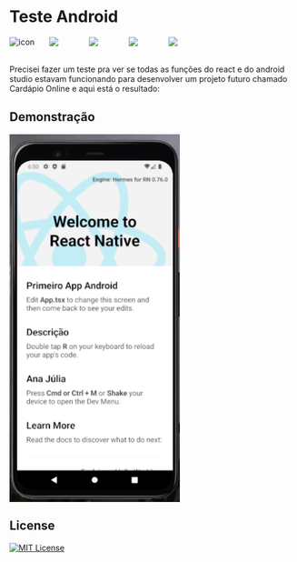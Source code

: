 # Teste Android

<div style="display: flex; align-items: flex-start;"><img src="https://techstack-generator.vercel.app/react-icon.svg" alt="icon" align="left" width="70"/> <img src="https://cdn.jsdelivr.net/gh/devicons/devicon@latest/icons/android/android-plain.svg" align="left" width="70"/> <img src="https://cdn.jsdelivr.net/gh/devicons/devicon@latest/icons/typescript/typescript-plain.svg" align="left" width="70"/> <img src="https://cdn.jsdelivr.net/gh/devicons/devicon@latest/icons/javascript/javascript-plain.svg" width="70"/> <img src="https://cdn.jsdelivr.net/gh/devicons/devicon@latest/icons/ruby/ruby-original.svg" align="left" width="70"/></div>
<br>

Precisei fazer um teste pra ver se todas as funções do react e do android studio estavam funcionando para desenvolver um projeto futuro chamado Cardápio Online e aqui está o resultado:

## Demonstração

<img src="Imagem/Android.png" alt="Android" align="center" width="300">

## License

[![MIT License](https://img.shields.io/badge/License-MIT-%231C003F.svg)](./LICENSE)
